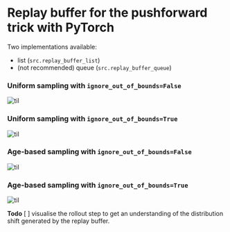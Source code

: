 # Replay buffer for the pushforward trick with PyTorch

Two implementations available:
- list (`src.replay_buffer_list`)
- (not recommended) queue (`src.replay_buffer_queue`)

### Uniform sampling with `ignore_out_of_bounds=False`
![til](./gifs/uniform_ignoreOOB=False.gif)

### Uniform sampling with `ignore_out_of_bounds=True`
![til](./gifs/uniform_ignoreOOB=True.gif)

### Age-based sampling with `ignore_out_of_bounds=False`
![til](./gifs/age_based_ignoreOOB=False.gif)

### Age-based sampling with `ignore_out_of_bounds=True`
![til](./gifs/age_based_ignoreOOB=True.gif)

**Todo**
[ ] visualise the rollout step to get an understanding of the distribution shift generated by the replay buffer. 